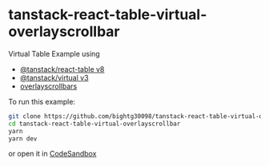 # tanstack-react-table-virtual-overlayscrollbar

Virtual Table Example using

- [@tanstack/react-table v8](https://tanstack.com/table/v8)
- [@tanstack/virtual v3](https://tanstack.com/virtual/v3)
- [overlayscrollbars](https://github.com/KingSora/OverlayScrollbars)

To run this example:

```bash
git clone https://github.com/bightg30098/tanstack-react-table-virtual-overlayscrollbar.git
cd tanstack-react-table-virtual-overlayscrollbar
yarn
yarn dev
```

or open it in [CodeSandbox](https://codesandbox.io/p/github/bightg30098/tanstack-react-table-virtual-overlayscrollbar/main?workspaceId=43196eca-0cc3-4dd5-9844-61e48094a441)
